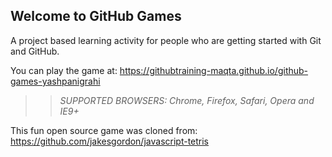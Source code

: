 ## Welcome to GitHub Games

A project based learning activity for people who are getting started with Git and GitHub.

You can play the game at: https://githubtraining-maqta.github.io/github-games-yashpanigrahi

>> _*SUPPORTED BROWSERS*: Chrome, Firefox, Safari, Opera and IE9+_

This fun open source game was cloned from: https://github.com/jakesgordon/javascript-tetris
